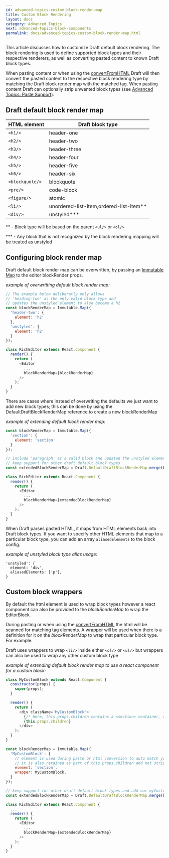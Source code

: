 ```yaml
---
id: advanced-topics-custom-block-render-map
title: Custom Block Rendering
layout: docs
category: Advanced Topics
next: advanced-topics-block-components
permalink: docs/advanced-topics-custom-block-render-map.html
---
```


This article discusses how to customize Draft default block rendering.
The block rendering is used to define supported block types and their respective
renderers, as well as converting pasted content to known Draft block types.

When pasting content or when using the
[convertFromHTML](/docs/api-reference-data-conversion.html#convertfromhtml)
Draft will then convert the pasted content to the respective block rendering type
by matching the Draft block render map with the matched tag. When pasting content
Draft can optionally strip unwanted block types (see
[Advanced Topics: Paste Support](/docs/advanced-topics-paste-support.html)).

## Draft default block render map

|  HTML element   |            Draft block type             |
| --------------- | --------------------------------------- |
|     `<h1/>`     |               header-one                |
|     `<h2/>`     |               header-two                |
|     `<h3/>`     |              header-three               |
|     `<h4/>`     |               header-four               |
|     `<h5/>`     |               header-five               |
|     `<h6/>`     |               header-six                |
| `<blockquote/>` |               blockquote                |
|    `<pre/>`     |               code-block                |
|   `<figure/>`   |                 atomic                  |
|     `<li/>`     | unordered-list-item,ordered-list-item** |
|    `<div/>`     |               unstyled***               |

\*\* - Block type will be based on the parent `<ul/>` or `<ol/>`

\*\*\* -  Any block that is not recognized by the block rendering mapping will be treated as unstyled

## Configuring block render map

Draft default block render map can be overwritten, by passing an
[Immutable Map](http://facebook.github.io/immutable-js/docs/#/Map) to
the editor blockRender props.

*example of overwritting default block render map:*

```js
// The example below deliberatly only allows
// 'heading-two' as the only valid block type and
// updates the unstyled element to also become a h2.
const blockRenderMap = Immutable.Map({
  'header-two': {
    element: 'h2'
  },
  'unstyled': {
    element: 'h2'
  }
});

class RichEditor extends React.Component {
  render() {
    return (
      <Editor
        ...
        blockRenderMap={blockRenderMap}
      />
    );
  }
}
```

There are cases where instead of overwriting the defaults we just want to add new block types;
this can be done by using the DefaultDraftBlockRenderMap reference to create a new blockRenderMap

*example of extending default block render map:*

```js
const blockRenderMap = Immutable.Map({
  'section': {
    element: 'section'
  }
});

// Include 'paragraph' as a valid block and updated the unstyled element but
// keep support for other draft default block types
const extendedBlockRenderMap = Draft.DefaultDraftBlockRenderMap.merge(blockRenderMap);

class RichEditor extends React.Component {
  render() {
    return (
      <Editor
        ...
        blockRenderMap={extendedBlockRenderMap}
      />
    );
  }
}
```

When Draft parses pasted HTML, it maps from HTML elements back into
Draft block types. If you want to specify other HTML elements that map to a
particular block type, you can add an array `aliasedElements` to the block config.

*example of unstyled block type alias usage:*

```
'unstyled': {
  element: 'div',
  aliasedElements: ['p'],
}
```

## Custom block wrappers

By default the html element is used to wrap block types however a react component
can also be provided to the _blockRenderMap_ to wrap the EditorBlock.

During pasting or when using the
[convertFromHTML](/docs/api-reference-data-conversion.html#convertfromhtml)
the html will be scanned for matching tag elements. A wrapper will be used when there is a definition for
it on the _blockRenderMap_ to wrap that particular block type. For example:

Draft uses wrappers to wrap `<li/>` inside either `<ol/>` or `<ul/>` but wrappers can also be used
to wrap any other custom block type

*example of extending default block render map to use a react component for a custom block:*

```js
class MyCustomBlock extends React.Component {
  constructor(props) {
    super(props);
  }

  render() {
    return (
      <div className='MyCustomBlock'>
        {/* here, this.props.children contains a <section> container, as that was the matching element */}
        {this.props.children}
      </div>
    );
  }
}

const blockRenderMap = Immutable.Map({
  'MyCustomBlock': {
    // element is used during paste or html conversion to auto match your component;
    // it is also retained as part of this.props.children and not stripped out
    element: 'section',
    wrapper: MyCustomBlock,
  }
});

// keep support for other draft default block types and add our myCustomBlock type
const extendedBlockRenderMap = Draft.DefaultDraftBlockRenderMap.merge(blockRenderMap);

class RichEditor extends React.Component {
  ...
  render() {
    return (
      <Editor
        ...
        blockRenderMap={extendedBlockRenderMap}
      />
    );
  }
}
```
